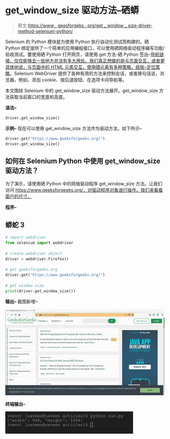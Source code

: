 # get_window_size 驱动方法–硒蟒

> 原文:[https://www . geesforgeks . org/get _ window _ size-driver-method-selenium-python/](https://www.geeksforgeeks.org/get_window_size-driver-method-selenium-python/)

Selenium 的 Python 模块是为使用 Python 执行自动化测试而构建的。硒 Python 绑定提供了一个简单的应用编程接口，可以使用硒网络驱动程序编写功能/验收测试。要使用硒 Python 打开网页，请使用 get 方法-硒 Python 签出–[导航链接。仅仅能够去一些地方并没有多大用处。我们真正想做的是与页面交互，或者更具体地说，与页面中的 HTML 元素交互。使用硒元素有多种策略，结账–](https://www.geeksforgeeks.org/navigating-links-using-get-method-selenium-python/)[定位策略](https://www.geeksforgeeks.org/locator-strategies-selenium-python/)。Selenium WebDriver 提供了各种有用的方法来控制会话，或者换句话说，浏览器。例如，添加 cookie、按后退按钮、在选项卡间导航等。

本文围绕 Selenium 中的 get_window_size 驱动方法展开。get_window_size 方法获取当前窗口的宽度和高度。

**语法–**

```py
driver.get_window_size()
```

**示例–**
现在可以使用 get_window_size 方法作为驱动方法，如下所示–

```py
driver.get("https://www.geeksforgeeks.org/")
driver.get_window_size()
```

## 如何在 Selenium Python 中使用 get_window_size 驱动方法？

为了演示，请使用硒 Python 中的网络驱动程序 get_window_size 方法。让我们访问 https://www.geeksforgeeks.org/，对驱动程序对象进行操作。我们来看看窗户的尺寸，

**程序–**

## 蟒蛇 3

```py
# import webdriver
from selenium import webdriver

# create webdriver object
driver = webdriver.Firefox()

# get geeksforgeeks.org
driver.get("https://www.geeksforgeeks.org/")

# get window size
print(driver.get_window_size())
```

**输出–**
截图新增–

![driver-methods-Selenium-Python](img/54e8e60dfe6948a9078abf9c8e8131f1.png)

**终端输出–**

![get_window_size](img/26df48e7fe0b4e24d6f5554f864ffd1c.png)